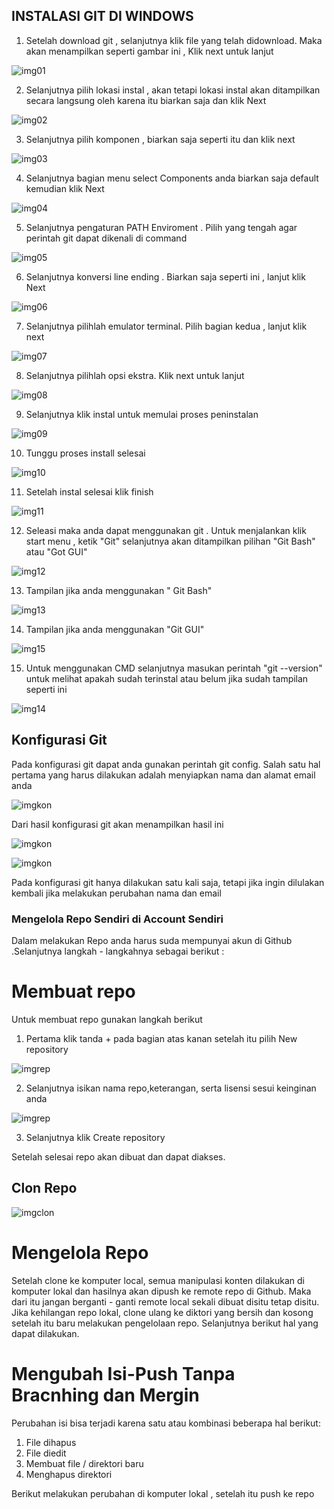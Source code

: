 
## INSTALASI GIT DI WINDOWS

1. Setelah download git , selanjutnya klik file yang telah didownload. Maka akan menampilkan seperti gambar ini , Klik next untuk lanjut

![img01](foto/01.png)

2. Selanjutnya pilih lokasi instal , akan tetapi lokasi instal akan ditampilkan secara langsung oleh karena itu biarkan saja dan klik Next

![img02](foto/02.png)

3. Selanjutnya pilih komponen , biarkan saja seperti itu dan klik next

![img03](foto/03.png)

4. Selanjutnya bagian menu select Components anda biarkan saja default kemudian klik Next

![img04](foto/04.png)

5. Selanjutnya pengaturan PATH Enviroment . Pilih yang tengah agar perintah git dapat dikenali di command 

![img05](foto/05.png)

6. Selanjutnya konversi line ending . Biarkan saja seperti ini , lanjut klik Next

![img06](foto/06.png)

7. Selanjutnya pilihlah emulator terminal. Pilih bagian kedua , lanjut klik next

![img07](foto/07.png)

8. Selanjutnya pilihlah opsi ekstra. Klik next untuk lanjut

![img08](foto/08.png)

9. Selanjutnya klik instal untuk memulai proses peninstalan

![img09](foto/09.png)

10. Tunggu proses install selesai

![img10](foto/10.png)

11. Setelah instal selesai klik finish

![img11](foto/11.png)

12. Seleasi maka anda dapat menggunakan git . Untuk menjalankan klik start menu , ketik "Git" selanjutnya akan ditampilkan pilihan "Git Bash" atau "Got GUI"

![img12](foto/12.png)

13. Tampilan jika anda menggunakan " Git Bash"

![img13](foto/13.png)

14. Tampilan jika anda menggunakan "Git GUI"

![img15](foto/15.png)


15. Untuk menggunakan CMD selanjutnya masukan perintah "git --version" untuk melihat apakah sudah terinstal atau belum jika sudah tampilan seperti ini

![img14](foto/14.png)

## Konfigurasi Git

Pada konfigurasi git dapat anda gunakan perintah git config. Salah satu hal pertama yang harus dilakukan adalah menyiapkan nama dan alamat email anda

![imgkon](foto/kon1.png)

Dari hasil konfigurasi git akan menampilkan hasil ini

![imgkon](foto/kon2.png)

![imgkon](foto/kon3.png)

Pada konfigurasi git hanya dilakukan satu kali saja, tetapi jika ingin dilulakan kembali jika melakukan perubahan nama dan email

### Mengelola Repo Sendiri di Account Sendiri

Dalam melakukan Repo anda harus suda mempunyai akun di Github .Selanjutnya langkah - langkahnya sebagai berikut :

# Membuat repo
Untuk membuat repo gunakan langkah berikut

1. Pertama klik tanda + pada bagian atas kanan setelah itu pilih New repository

![imgrep](foto/rep1.png)

2. Selanjutnya isikan nama repo,keterangan, serta lisensi sesui keinginan anda

![imgrep](foto/r1.png)

3. Selanjutnya klik Create repository

Setelah selesai repo akan dibuat dan dapat diakses. 

## Clon Repo

![imgclon](foto/clon1.png)

# Mengelola Repo 
Setelah clone ke komputer local, semua manipulasi konten dilakukan di komputer lokal dan hasilnya akan dipush ke remote repo di Github. Maka dari itu jangan berganti - ganti remote local sekali dibuat disitu tetap disitu. Jika kehilangan repo lokal, clone ulang ke diktori yang bersih dan kosong setelah itu baru melakukan pengelolaan repo. Selanjutnya berikut hal yang dapat dilakukan.

# Mengubah Isi-Push Tanpa Bracnhing dan Mergin

Perubahan isi bisa terjadi karena satu atau kombinasi beberapa hal berikut:
  1. File dihapus
  2. File diedit
  3. Membuat file / direktori baru
  4. Menghapus direktori

Berikut melakukan perubahan di komputer lokal , setelah itu push ke repo







